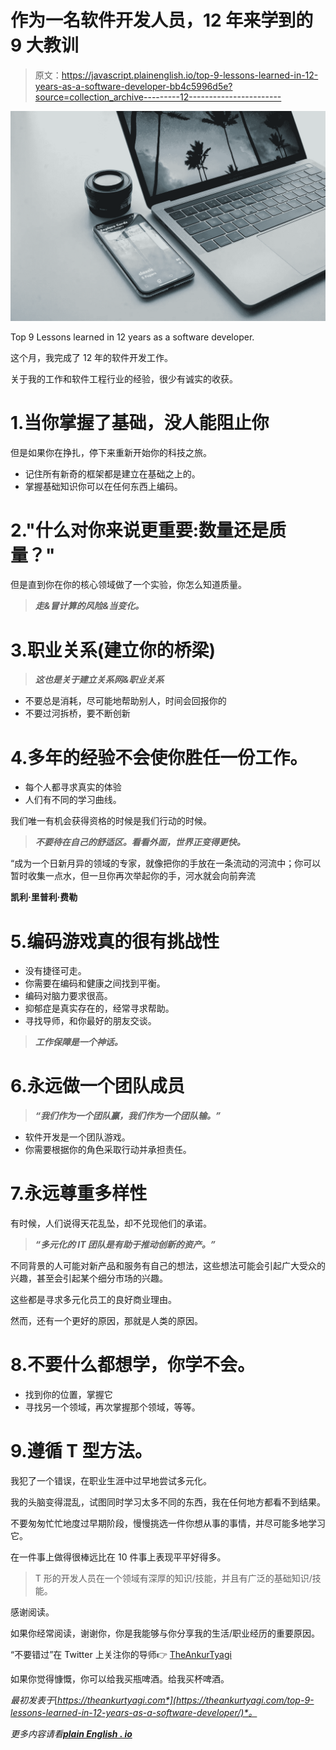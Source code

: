 # 作为一名软件开发人员，12 年来学到的 9 大教训

> 原文：<https://javascript.plainenglish.io/top-9-lessons-learned-in-12-years-as-a-software-developer-bb4c5996d5e?source=collection_archive---------12----------------------->

![](img/9e128a699a7f5cdd6e8b0f1c0e7b8bf3.png)

Top 9 Lessons learned in 12 years as a software developer.

这个月，我完成了 12 年的软件开发工作。

关于我的工作和软件工程行业的经验，很少有诚实的收获。

# 1.当你掌握了基础，没人能阻止你

但是如果你在挣扎，停下来重新开始你的科技之旅。

*   记住所有新奇的框架都是建立在基础之上的。
*   掌握基础知识你可以在任何东西上编码。

# 2."什么对你来说更重要:数量还是质量？"

但是直到你在你的核心领域做了一个实验，你怎么知道质量。

> ***走&冒计算的风险&当变化。***

# 3.职业关系(建立你的桥梁)

> ***这也是关于建立关系网&职业关系***

*   不要总是消耗，尽可能地帮助别人，时间会回报你的
*   不要过河拆桥，要不断创新

# 4.多年的经验不会使你胜任一份工作。

*   每个人都寻求真实的体验
*   人们有不同的学习曲线。

我们唯一有机会获得资格的时候是我们行动的时候。

> ***不要待在自己的舒适区。看看外面，世界正变得更快。***

“成为一个日新月异的领域的专家，就像把你的手放在一条流动的河流中；你可以暂时收集一点水，但一旦你再次举起你的手，河水就会向前奔流

**凯利·里普利·费勒**

# 5.编码游戏真的很有挑战性

*   没有捷径可走。
*   你需要在编码和健康之间找到平衡。
*   编码对脑力要求很高。
*   抑郁症是真实存在的，经常寻求帮助。
*   寻找导师，和你最好的朋友交谈。

> ***工作保障是一个神话。***

# 6.永远做一个团队成员

> ***“我们作为一个团队赢，我们作为一个团队输。”***

*   软件开发是一个团队游戏。
*   你需要根据你的角色采取行动并承担责任。

# 7.永远尊重多样性

有时候，人们说得天花乱坠，却不兑现他们的承诺。

> ***“多元化的 IT 团队是有助于推动创新的资产。”***

不同背景的人可能对新产品和服务有自己的想法，这些想法可能会引起广大受众的兴趣，甚至会引起某个细分市场的兴趣。

这些都是寻求多元化员工的良好商业理由。

然而，还有一个更好的原因，那就是人类的原因。

# 8.不要什么都想学，你学不会。

*   找到你的位置，掌握它
*   寻找另一个领域，再次掌握那个领域，等等。

# 9.遵循 T 型方法。

我犯了一个错误，在职业生涯中过早地尝试多元化。

我的头脑变得混乱，试图同时学习太多不同的东西，我在任何地方都看不到结果。

不要匆匆忙忙地度过早期阶段，慢慢挑选一件你想从事的事情，并尽可能多地学习它。

在一件事上做得很棒远比在 10 件事上表现平平好得多。

> T 形的开发人员在一个领域有深厚的知识/技能，并且有广泛的基础知识/技能。

感谢阅读。

如果你经常阅读，谢谢你，你是我能够与你分享我的生活/职业经历的重要原因。

“不要错过”在 Twitter 上关注你的导师👉 [TheAnkurTyagi](https://twitter.com/TheAnkurTyagi)

如果你觉得慷慨，你可以给我买瓶啤酒。给我买杯啤酒。

*最初发表于*[*https://theankurtyagi.com*](https://theankurtyagi.com/top-9-lessons-learned-in-12-years-as-a-software-developer/)*。*

*更多内容请看*[***plain English . io***](http://plainenglish.io/)